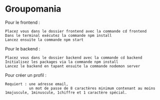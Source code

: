 # Groupomania

Pour le frontend :

    Placez vous dans le dossier frontend avec la commande cd frontend
    Dans le terminal exécutez la commande npm install
    Lancez ensuite la commande npm start

Pour le backend :

    Placez vous dans le dossier backend avec la commande cd backend
    Initialisez les packages via la commande npm install
    Lancez le backend en tapant ensuite la commande nodemon server
    
    
Pour créer un profil :

    Requiert : une adresse email,
               un mot de passe de 8 caractères minimum contenant au moins 1majuscule, 1minuscule, 1chiffre et 1 caractère spécial.

